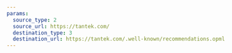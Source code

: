 ```yaml
---
params:
  source_type: 2
  source_url: https://tantek.com/
  destination_type: 3
  destination_url: https://tantek.com/.well-known/recommendations.opml
---
```


